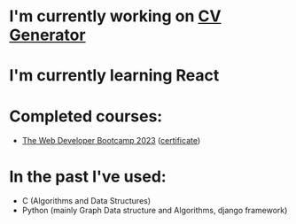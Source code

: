 # I'm currently working on [CV Generator][cv_generator]
# I'm currently learning React
# Completed courses:
- [The Web Developer Bootcamp 2023][webDevBootcamp2023] ([certificate][webDevBootcamp2023Certificate])
# In the past I've used:
- C (Algorithms and Data Structures)
- Python (mainly Graph Data structure and Algorithms, django framework)

[cv_generator]: https://github.com/MgK720/CV_generator
[webDevBootcamp2023]: https://www.udemy.com/course/the-web-developer-bootcamp/
[webDevBootcamp2023Certificate]: https://www.udemy.com/certificate/UC-5eaacae8-3445-45c0-8ece-3dae751b9c15/

<!--
**MgK720/MgK720** is a ✨ _special_ ✨ repository because its `README.md` (this file) appears on your GitHub profile.

Here are some ideas to get you started:

- 🔭 I’m currently working on ...
- 🌱 I’m currently learning ...
- 👯 I’m looking to collaborate on ...
- 🤔 I’m looking for help with ...
- 💬 Ask me about ...
- 📫 How to reach me: ...
- 😄 Pronouns: ...
- ⚡ Fun fact: ...
-->
